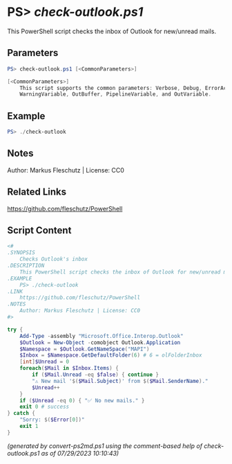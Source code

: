 PS> *check-outlook.ps1*
====================

This PowerShell script checks the inbox of Outlook for new/unread mails.

Parameters
----------
```powershell
PS> check-outlook.ps1 [<CommonParameters>]

[<CommonParameters>]
    This script supports the common parameters: Verbose, Debug, ErrorAction, ErrorVariable, WarningAction, 
    WarningVariable, OutBuffer, PipelineVariable, and OutVariable.
```

Example
-------
```powershell
PS> ./check-outlook

```

Notes
-----
Author: Markus Fleschutz | License: CC0

Related Links
-------------
https://github.com/fleschutz/PowerShell

Script Content
--------------
```powershell
<#
.SYNOPSIS
	Checks Outlook's inbox 
.DESCRIPTION
	This PowerShell script checks the inbox of Outlook for new/unread mails.
.EXAMPLE
	PS> ./check-outlook
.LINK
	https://github.com/fleschutz/PowerShell
.NOTES
	Author: Markus Fleschutz | License: CC0
#>

try {
	Add-Type -assembly "Microsoft.Office.Interop.Outlook"
	$Outlook = New-Object -comobject Outlook.Application
	$Namespace = $Outlook.GetNameSpace("MAPI")
	$Inbox = $Namespace.GetDefaultFolder(6) # 6 = olFolderInbox
	[int]$Unread = 0
	foreach($Mail in $Inbox.Items) {
		if ($Mail.Unread -eq $false) { continue }
		"⚠️ New mail '$($Mail.Subject)' from $($Mail.SenderName)."
		$Unread++
	}
	if ($Unread -eq 0) { "✅ No new mails." }
	exit 0 # success
} catch {
	"Sorry: $($Error[0])"
	exit 1
}
```

*(generated by convert-ps2md.ps1 using the comment-based help of check-outlook.ps1 as of 07/29/2023 10:10:43)*
